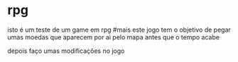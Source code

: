 # rpg
isto é um teste de um game em rpg
#mais
este jogo tem o objetivo de pegar umas moedas que aparecem por ai pelo mapa antes que o tempo acabe

depois faço umas modificações no jogo
